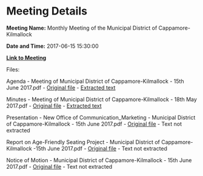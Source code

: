 # Meeting Details

**Meeting Name:** Monthly Meeting of the Municipal District of Cappamore-Kilmallock

**Date and Time:** 2017-06-15 15:30:00

**[Link to Meeting](https://www.limerick.ie/council/whats-on/monthly-meeting-municipal-district-cappamore-kilmallock-1)**

Files: 

Agenda - Meeting of Municipal District of Cappamore-Kilmallock - 15th June 2017.pdf - [Original file](https://www.limerick.ie/sites/default/files/media/documents/2017-06/00%20Agenda%20Meeting%2015th%20June%252c%202017.pdf) - [Extracted text](./Agenda%20-%20Meeting%20of%20Municipal%20District%20of%20Cappamore-Kilmallock%20-%2015th%20June%202017.md)

Minutes - Meeting of Municipal District of Cappamore-Kilmallock - 18th May 2017.pdf - [Original file](https://www.limerick.ie/sites/default/files/media/documents/2017-06/Minutes%20-%20Meeting%20of%20Municipal%20District%20of%20Cappamore-Kilmallock%20-%2018%20May%202017.pdf) - [Extracted text](./Minutes%20-%C2%A0Meeting%20of%20Municipal%20District%20of%20Cappamore-Kilmallock%20-%2018th%20May%202017.md)

Presentation - New Office of Communication_Marketing - Municipal District of Cappamore-Kilmallock - 15th June 2017.pdf - [Original file](https://www.limerick.ie/sites/default/files/media/documents/2017-06/03%20MarketingTourism%20-%20Presentation%2015062017.pdf) - Text not extracted

Report on Age-Friendly Seating Project - Municipal District of Cappamore-Kilmallock -15th June 2017.pdf - [Original file](https://www.limerick.ie/sites/default/files/media/documents/2017-07/04%20-%20Report%20on%20Age-Friendly%20Seating%20Project.pdf) - Text not extracted

Notice of Motion - Municipal District of Cappamore-Kilmallock - 15th June 2017.pdf - [Original file](https://www.limerick.ie/sites/default/files/media/documents/2017-06/06%20Notice%20of%20Motion%20-%20Oola%20-Cllr.%20M.%20Donegan%2015062017.pdf) - Text not extracted

